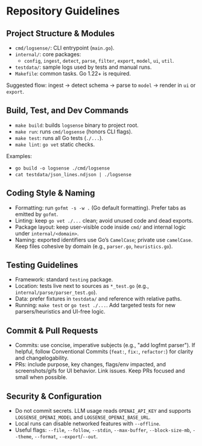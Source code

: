 # Repository Guidelines

## Project Structure & Modules

- `cmd/logsense/`: CLI entrypoint (`main.go`).
- `internal/`: core packages:
  - `config`, `ingest`, `detect`, `parse`, `filter`, `export`, `model`, `ui`, `util`.
- `testdata/`: sample logs used by tests and manual runs.
- `Makefile`: common tasks. Go 1.22+ is required.

Suggested flow: ingest → detect schema → parse to `model` → render in `ui` or `export`.

## Build, Test, and Dev Commands

- `make build`: builds `logsense` binary to project root.
- `make run`: runs `cmd/logsense` (honors CLI flags).
- `make test`: runs all Go tests (`./...`).
- `make lint`: `go vet` static checks.

Examples:
- `go build -o logsense ./cmd/logsense`
- `cat testdata/json_lines.ndjson | ./logsense`

## Coding Style & Naming

- Formatting: run `gofmt -s -w .` (Go default formatting). Prefer tabs as emitted by `gofmt`.
- Linting: keep `go vet ./...` clean; avoid unused code and dead exports.
- Package layout: keep user-visible code inside `cmd/` and internal logic under `internal/<domain>`.
- Naming: exported identifiers use Go’s `CamelCase`; private use `camelCase`. Keep files cohesive by domain (e.g., `parser.go`, `heuristics.go`).

## Testing Guidelines

- Framework: standard `testing` package.
- Location: tests live next to sources as `*_test.go` (e.g., `internal/parse/parser_test.go`).
- Data: prefer fixtures in `testdata/` and reference with relative paths.
- Running: `make test` or `go test ./...`. Add targeted tests for new parsers/heuristics and UI-free logic.

## Commit & Pull Requests

- Commits: use concise, imperative subjects (e.g., "add logfmt parser"). If helpful, follow Conventional Commits (`feat:`, `fix:`, `refactor:`) for clarity and changelogability.
- PRs: include purpose, key changes, flags/env impacted, and screenshots/gifs for UI behavior. Link issues. Keep PRs focused and small when possible.

## Security & Configuration

- Do not commit secrets. LLM usage reads `OPENAI_API_KEY` and supports `LOGSENSE_OPENAI_MODEL` and `LOGSENSE_OPENAI_BASE_URL`.
- Local runs can disable networked features with `--offline`.
- Useful flags: `--file`, `--follow`, `--stdin`, `--max-buffer`, `--block-size-mb`, `--theme`, `--format`, `--export`/`--out`.

